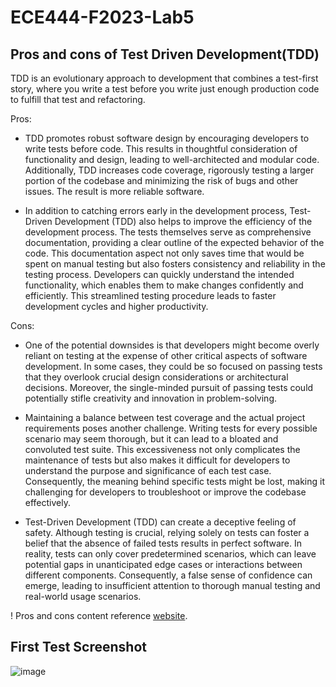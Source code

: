 # ECE444-F2023-Lab5

## Pros and cons of Test Driven Development(TDD)
TDD is an evolutionary approach to development that combines a test-first story, where you write a test before you write just enough production code to fulfill that test and refactoring.

Pros: 
* TDD promotes robust software design by encouraging developers to write tests before code. This results in thoughtful consideration of functionality and design, leading to well-architected and modular code. Additionally, TDD increases code coverage, rigorously testing a larger portion of the codebase and minimizing the risk of bugs and other issues. The result is more reliable software.

* In addition to catching errors early in the development process, Test-Driven Development (TDD) also helps to improve the efficiency of the development process. The tests themselves serve as comprehensive documentation, providing a clear outline of the expected behavior of the code. This documentation aspect not only saves time that would be spent on manual testing but also fosters consistency and reliability in the testing process. Developers can quickly understand the intended functionality, which enables them to make changes confidently and efficiently. This streamlined testing procedure leads to faster development cycles and higher productivity.

Cons:
* One of the potential downsides is that developers might become overly reliant on testing at the expense of other critical aspects of software development. In some cases, they could be so focused on passing tests that they overlook crucial design considerations or architectural decisions. Moreover, the single-minded pursuit of passing tests could potentially stifle creativity and innovation in problem-solving.

* Maintaining a balance between test coverage and the actual project requirements poses another challenge. Writing tests for every possible scenario may seem thorough, but it can lead to a bloated and convoluted test suite. This excessiveness not only complicates the maintenance of tests but also makes it difficult for developers to understand the purpose and significance of each test case. Consequently, the meaning behind specific tests might be lost, making it challenging for developers to troubleshoot or improve the codebase effectively.

* Test-Driven Development (TDD) can create a deceptive feeling of safety. Although testing is crucial, relying solely on tests can foster a belief that the absence of failed tests results in perfect software. In reality, tests can only cover predetermined scenarios, which can leave potential gaps in unanticipated edge cases or interactions between different components. Consequently, a false sense of confidence can emerge, leading to insufficient attention to thorough manual testing and real-world usage scenarios.

! Pros and cons content reference [website](https://medium.com/javarevisited/the-pros-and-cons-of-tdd-in-software-development-bc65ec3bcc76#:~:text=In%20conclusion%2C%20TDD%20is%20a,the%20risk%20of%20over%2Dtesting.).
## First Test Screenshot
![image](https://github.com/lyfuuoo/ECE444-F2023-Lab5/assets/74110890/f97527f6-2620-4391-9a1c-0d3fb848dfb6)
